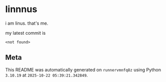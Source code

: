# linnnus

i am linus. that's me.

my latest commit is

```
<not found>
```

## Meta

This README was automatically generated on `runnervmnfq8z` using Python
`3.10.19` at `2025-10-22 05:39:21.342849`.
